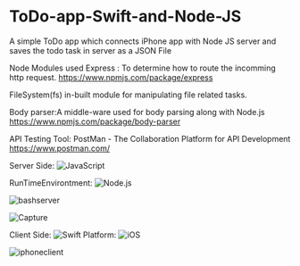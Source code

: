 # ToDo-app-Swift-and-Node-JS
A simple ToDo app which connects iPhone app with Node 
JS server and saves the todo task in server as a JSON File

Node Modules used
Express : To determine how to route the incomming http request.
https://www.npmjs.com/package/express

FileSystem(fs) in-built module for manipulating file related tasks.

Body parser:A middle-ware used for body parsing along with Node.js
https://www.npmjs.com/package/body-parser

API Testing Tool: PostMan - The Collaboration Platform for API Development
https://www.postman.com/


Server Side:  <img src="https://img.shields.io/badge/Language-JavaScript-yellow" alt="JavaScript"> 

RunTimeEnvirontment:  <img src="https://img.shields.io/badge/RunTimeEnvironment-Node.js-green" alt="Node.js"> 

![bashserver](https://user-images.githubusercontent.com/51410810/82757036-86138600-9dfb-11ea-8710-d400690f617f.JPG)

![Capture](https://user-images.githubusercontent.com/51410810/82758602-0ee2ef80-9e05-11ea-9434-ca6f2d1f28a3.JPG)



Client Side: <img src="https://img.shields.io/badge/Language-Swift-orange" alt="Swift"> 
Platform:  <img src="https://img.shields.io/badge/Platform-iOS-blue" alt="iOS"> 

![iphoneclient](https://user-images.githubusercontent.com/51410810/82757037-87dd4980-9dfb-11ea-9d67-17d2b5719226.JPG)

